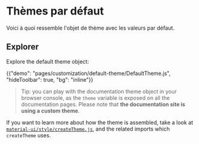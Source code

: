 # Thèmes par défaut

<p class="description">Voici à quoi ressemble l'objet de thème avec les valeurs par défaut.</p>

## Explorer

Explore the default theme object:

{{"demo": "pages/customization/default-theme/DefaultTheme.js", "hideToolbar": true, "bg": "inline"}}

> Tip: you can play with the documentation theme object in your browser console, as the `theme` variable is exposed on all the documentation pages. Please note that **the documentation site is using a custom theme**.

<!-- #default-branch-switch -->

If you want to learn more about how the theme is assembled, take a look at [`material-ui/style/createTheme.js`](https://github.com/mui-org/material-ui/blob/next/packages/material-ui/src/styles/createTheme.js), and the related imports which `createTheme` uses.
